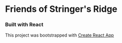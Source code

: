 # Friends of Stringer's Ridge

### Built with React
This project was bootstrapped with [Create React App](https://github.com/facebook/create-react-app)
